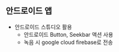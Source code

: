 ## 안드로이드 앱
- 안드로이드 스튜디오 활용
    + 안드로이드 Button, Seekbar 액션 사용
    + 녹음 시 google cloud firebase로 전송
    